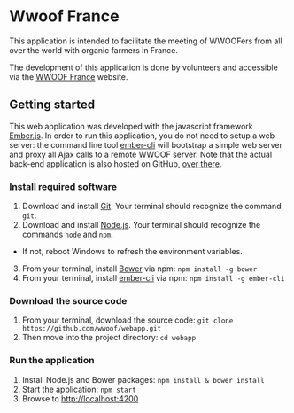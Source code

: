 # Wwoof France

This application is intended to facilitate the meeting of WWOOFers from all over the world with organic farmers in France.

The development of this application is done by volunteers and accessible via the [WWOOF France](http://app.wwoof.fr) website.

## Getting started

This web application was developed with the javascript framework [Ember.js](http://emberjs.com/).
In order to run this application, you do not need to setup a web server: the command line tool 
[ember-cli](http://www.ember-cli.com) will bootstrap a simple web server and proxy all Ajax calls to a remote WWOOF server.
Note that the actual back-end application is also hosted on GitHub, [over there](https://github.com/wwoof/server).

### Install required software

1. Download and install [Git](http://git-scm.com/). Your terminal should recognize the command `git`.
2. Download and install [Node.js](http://nodejs.org). Your terminal should recognize the commands `node` and `npm`. 
  * If not, reboot Windows to refresh the environment variables.
3. From your terminal, install [Bower](http://bower.io) via npm: `npm install -g bower`
4. From your terminal, install [ember-cli](http://www.ember-cli.com) via npm: `npm install -g ember-cli`

### Download the source code

1. From your terminal, download the source code: `git clone https://github.com/wwoof/webapp.git`
2. Then move into the project directory: `cd webapp`

### Run the application

1. Install Node.js and Bower packages: `npm install & bower install`
2. Start the application: `npm start`
3. Browse to [http://localhost:4200](http://localhost:4200)
